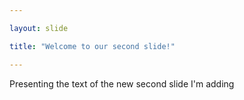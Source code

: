 ```yaml
---

layout: slide

title: "Welcome to our second slide!"

---
```


Presenting the text of the new second slide I'm adding
